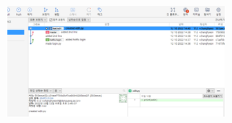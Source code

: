 ![](https://github.com/echo2719/repo-test/blob/main/QB-23-20222597-%EB%B0%95%EC%A2%85%EA%B4%80-06%EC%A3%BC%EC%B0%A8-%EA%B2%BD%EA%B3%BC.PNG?raw=true)
